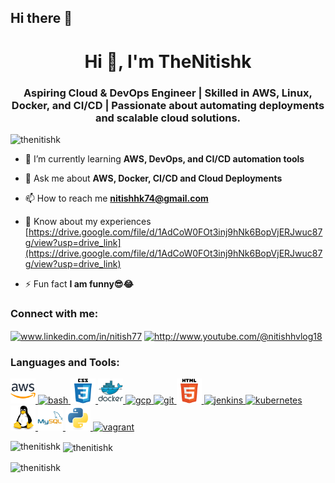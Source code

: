## Hi there 👋


<h1 align="center">Hi 👋, I'm TheNitishk</h1>
<h3 align="center">Aspiring Cloud & DevOps Engineer | Skilled in AWS, Linux, Docker, and CI/CD | Passionate about automating deployments and scalable cloud solutions.</h3>

<p align="left"> <img src="https://komarev.com/ghpvc/?username=thenitishk&label=Profile%20views&color=0e75b6&style=flat" alt="thenitishk" /> </p>

- 🌱 I’m currently learning **AWS, DevOps, and CI/CD automation tools**

- 💬 Ask me about **AWS, Docker, CI/CD and Cloud Deployments**

- 📫 How to reach me **nitishhk74@gmail.com**

- 📄 Know about my experiences [https://drive.google.com/file/d/1AdCoW0FOt3inj9hNk6BopVjERJwuc87g/view?usp=drive_link](https://drive.google.com/file/d/1AdCoW0FOt3inj9hNk6BopVjERJwuc87g/view?usp=drive_link)

- ⚡ Fun fact **I am funny😎😂**

<h3 align="left">Connect with me:</h3>
<p align="left">
<a href="https://linkedin.com/in/www.linkedin.com/in/nitish77" target="blank"><img align="center" src="https://raw.githubusercontent.com/TheNitish/github-profile-readme-generator/master/src/images/icons/Social/linked-in-alt.svg" alt="www.linkedin.com/in/nitish77" height="30" width="40" /></a>
<a href="https://www.youtube.com/c/http://www.youtube.com/@nitishhvlog18" target="blank"><img align="center" src="https://raw.githubusercontent.com/TheNitish/github-profile-readme-generator/master/src/images/icons/Social/youtube.svg" alt="http://www.youtube.com/@nitishhvlog18" height="30" width="40" /></a>
</p>

<h3 align="left">Languages and Tools:</h3>
<p align="left"> <a href="https://aws.amazon.com" target="_blank" rel="noreferrer"> <img src="https://raw.githubusercontent.com/devicons/devicon/master/icons/amazonwebservices/amazonwebservices-original-wordmark.svg" alt="aws" width="40" height="40"/> </a> <a href="https://www.gnu.org/software/bash/" target="_blank" rel="noreferrer"> <img src="https://www.vectorlogo.zone/logos/gnu_bash/gnu_bash-icon.svg" alt="bash" width="40" height="40"/> </a> <a href="https://www.w3schools.com/css/" target="_blank" rel="noreferrer"> <img src="https://raw.githubusercontent.com/devicons/devicon/master/icons/css3/css3-original-wordmark.svg" alt="css3" width="40" height="40"/> </a> <a href="https://www.docker.com/" target="_blank" rel="noreferrer"> <img src="https://raw.githubusercontent.com/devicons/devicon/master/icons/docker/docker-original-wordmark.svg" alt="docker" width="40" height="40"/> </a> <a href="https://cloud.google.com" target="_blank" rel="noreferrer"> <img src="https://www.vectorlogo.zone/logos/google_cloud/google_cloud-icon.svg" alt="gcp" width="40" height="40"/> </a> <a href="https://git-scm.com/" target="_blank" rel="noreferrer"> <img src="https://www.vectorlogo.zone/logos/git-scm/git-scm-icon.svg" alt="git" width="40" height="40"/> </a> <a href="https://www.w3.org/html/" target="_blank" rel="noreferrer"> <img src="https://raw.githubusercontent.com/devicons/devicon/master/icons/html5/html5-original-wordmark.svg" alt="html5" width="40" height="40"/> </a> <a href="https://www.jenkins.io" target="_blank" rel="noreferrer"> <img src="https://www.vectorlogo.zone/logos/jenkins/jenkins-icon.svg" alt="jenkins" width="40" height="40"/> </a> <a href="https://kubernetes.io" target="_blank" rel="noreferrer"> <img src="https://www.vectorlogo.zone/logos/kubernetes/kubernetes-icon.svg" alt="kubernetes" width="40" height="40"/> </a> <a href="https://www.linux.org/" target="_blank" rel="noreferrer"> <img src="https://raw.githubusercontent.com/devicons/devicon/master/icons/linux/linux-original.svg" alt="linux" width="40" height="40"/> </a> <a href="https://www.mysql.com/" target="_blank" rel="noreferrer"> <img src="https://raw.githubusercontent.com/devicons/devicon/master/icons/mysql/mysql-original-wordmark.svg" alt="mysql" width="40" height="40"/> </a> <a href="https://www.python.org" target="_blank" rel="noreferrer"> <img src="https://raw.githubusercontent.com/devicons/devicon/master/icons/python/python-original.svg" alt="python" width="40" height="40"/> </a> <a href="https://www.vagrantup.com/" target="_blank" rel="noreferrer"> <img src="https://www.vectorlogo.zone/logos/vagrantup/vagrantup-icon.svg" alt="vagrant" width="40" height="40"/> </a> </p>

<p><img align="left" src="https://github-readme-stats.vercel.app/api/top-langs?username=thenitishk&show_icons=true&locale=en&layout=compact" alt="thenitishk" /></p>

<p>&nbsp;<img align="center" src="https://github-readme-stats.vercel.app/api?username=thenitishk&show_icons=true&locale=en" alt="thenitishk" /></p>

<p><img align="center" src="https://github-readme-streak-stats.herokuapp.com/?user=thenitishk&" alt="thenitishk" /></p>
